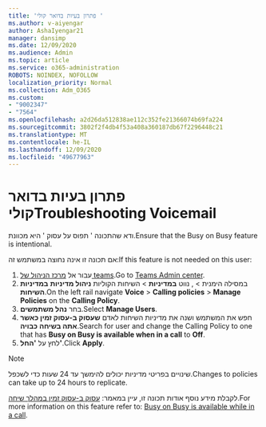 ```yaml
---
title: 'פתרון בעיות בדואר קולי '
ms.author: v-aiyengar
author: AshaIyengar21
manager: dansimp
ms.date: 12/09/2020
ms.audience: Admin
ms.topic: article
ms.service: o365-administration
ROBOTS: NOINDEX, NOFOLLOW
localization_priority: Normal
ms.collection: Adm_O365
ms.custom:
- "9002347"
- "7564"
ms.openlocfilehash: a2d26da512838ae112c352fe21366074b69fa224
ms.sourcegitcommit: 3802f2f4db4f53a408a360187db67f2296448c21
ms.translationtype: MT
ms.contentlocale: he-IL
ms.lasthandoff: 12/09/2020
ms.locfileid: "49677963"
---
```

# <a name="troubleshooting-voicemail"></a><span data-ttu-id="feeca-102">פתרון בעיות בדואר קולי</span><span class="sxs-lookup"><span data-stu-id="feeca-102">Troubleshooting Voicemail</span></span>

<span data-ttu-id="feeca-103">ודא שהתכונה ' תפוס על עסוק ' היא מכוונת.</span><span class="sxs-lookup"><span data-stu-id="feeca-103">Ensure that the Busy on Busy feature is intentional.</span></span>

<span data-ttu-id="feeca-104">אם תכונה זו אינה נחוצה במשתמש זה:</span><span class="sxs-lookup"><span data-stu-id="feeca-104">If this feature is not needed on this user:</span></span>

1. <span data-ttu-id="feeca-105">עבור אל [מרכז הניהול של teams](https://admin.teams.microsoft.com/policies/calling).</span><span class="sxs-lookup"><span data-stu-id="feeca-105">Go to [Teams Admin center](https://admin.teams.microsoft.com/policies/calling).</span></span>
1. <span data-ttu-id="feeca-106">במסילה הימנית   >  , נווט **במדיניות**  >  השיחות הקוליות **ניהול מדיניות** **במדיניות השיחות**.</span><span class="sxs-lookup"><span data-stu-id="feeca-106">On the left rail navigate **Voice** > **Calling policies** > **Manage Policies** on the **Calling Policy**.</span></span>
1. <span data-ttu-id="feeca-107">בחר **נהל משתמשים**.</span><span class="sxs-lookup"><span data-stu-id="feeca-107">Select **Manage Users**.</span></span>
1. <span data-ttu-id="feeca-108">חפש את המשתמש ושנה את מדיניות השיחות לאדם **שעסוק ב-עסוק זמין כאשר אתה בשיחה** **כבויה**.</span><span class="sxs-lookup"><span data-stu-id="feeca-108">Search for user and change the Calling Policy to one that has **Busy on Busy is available when in a call** to **Off**.</span></span>
1. <span data-ttu-id="feeca-109">לחץ על **'החל'**.</span><span class="sxs-lookup"><span data-stu-id="feeca-109">Click **Apply**.</span></span>
> [!NOTE]
> <span data-ttu-id="feeca-110">שינויים בפריטי מדיניות יכולים להימשך עד 24 שעות כדי לשכפל.</span><span class="sxs-lookup"><span data-stu-id="feeca-110">Changes to policies can take up to 24 hours to replicate.</span></span>

<span data-ttu-id="feeca-111">לקבלת מידע נוסף אודות תכונה זו, עיין במאמר: [עסוק ב-עסוק זמין במהלך שיחה](https://docs.microsoft.com/microsoftteams/teams-calling-policy#busy-on-busy-is-available-while-in-a-call).</span><span class="sxs-lookup"><span data-stu-id="feeca-111">For more information on this feature refer to: [Busy on Busy is available while in a call](https://docs.microsoft.com/microsoftteams/teams-calling-policy#busy-on-busy-is-available-while-in-a-call).</span></span>
